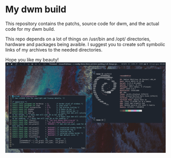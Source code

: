 # My dwm build
This repository contains the patchs, source code for dwm, and the actual code for my dwm build. 

This repo depends on a lot of things on /usr/bin and /opt/ directories, hardware and packages being avaible. I suggest you to create soft symbolic links of my archives to the needed directories.

Hope you like my beauty! ![](https://github.com/renanwp2/My-dwm-build/blob/main/images/github.png)
